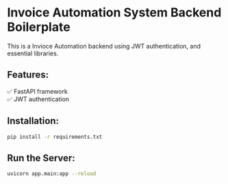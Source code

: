 # Invoice Automation System Backend Boilerplate

This is a Invioce Automation backend using JWT authentication, and essential libraries.

## Features:
✅ FastAPI framework  
✅ JWT authentication  

## Installation:
```bash
pip install -r requirements.txt
```

## Run the Server:
```bash
uvicorn app.main:app --reload
```